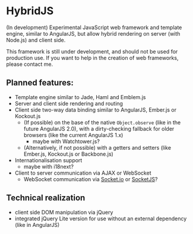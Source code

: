 HybridJS
========

(In development) Experimental JavaScript web framework and template engine, similar to AngularJS, but allow hybrid rendering on server (with Node.js) and client side.

This framework is still under development, and should not be used for production use. If you want to help in the creation of web frameworks, please contact me.

## Planned features:

* Template engine similar to Jade, Haml and Emblem.js
* Server and client side rendering and routing
* Client side two-way data binding similar to AngularJS, Ember.js or Kockout.js
  * (If possible) on the base of the native `Object.observe` (like in the future AngularJS 2.0), with a dirty-checking fallback for older browsers (like the current AngularJS 1.x)
    * maybe with Watchtower.js?
  * (Alternatively, if not possible) with a getters and setters (like Ember.js, Kockout.js or Backbone.js)
* Internationalisation support
  * maybe with i18next?
* Client to server communication via AJAX or WebSocket
  * WebSocket communication via [Socket.io](https://github.com/Automattic/socket.io) or [SocketJS](https://github.com/sockjs/sockjs-node)?

## Technical realization

* client side DOM manipulation via jQuery
* integrated jQuery Lite version for use without an external dependency (like in AngularJS)
